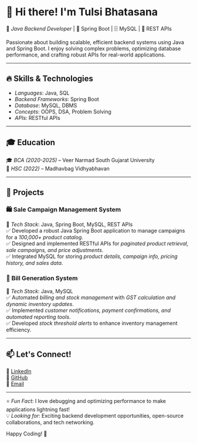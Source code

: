 # 👋 Hi there! I'm Tulsi Bhatasana  

🚀 *Java Backend Developer* | 🔧 Spring Boot | 🗄 MySQL | 🔄 REST APIs  

Passionate about building scalable, efficient backend systems using Java and Spring Boot. I enjoy solving complex problems, optimizing database performance, and crafting robust APIs for real-world applications.  

---  

## 🔥 Skills & Technologies  
- *Languages*: Java, SQL  
- *Backend Frameworks*: Spring Boot  
- *Database*: MySQL, DBMS  
- *Concepts*: OOPS, DSA, Problem Solving  
- *APIs*: RESTful APIs  

---  

## 🎓 Education  
🎓 *BCA (2020-2025)* – Veer Narmad South Gujarat University  
🏫 *HSC (2022)* – Madhavbag Vidhyabhavan  

---  

## 📌 Projects  

### 🛍 Sale Campaign Management System  
📌 *Tech Stack*: Java, Spring Boot, MySQL, REST APIs  
✅ Developed a robust Java Spring Boot application to manage campaigns for a *100,000+ product catalog*.  
✅ Designed and implemented RESTful APIs for *paginated product retrieval, sale campaigns, and price adjustments*.  
✅ Integrated MySQL for storing *product details, campaign info, pricing history, and sales data*.  

### 🧾 Bill Generation System  
📌 *Tech Stack*: Java, MySQL  
✅ Automated *billing and stock management* with *GST calculation and dynamic inventory updates*.  
✅ Implemented *customer notifications, payment confirmations, and automated reporting tools*.  
✅ Developed *stock threshold alerts* to enhance inventory management efficiency.  

---  

## 📫 Let's Connect!  
🔗 [LinkedIn](https://www.linkedin.com/in/tulsi-bhatasana/)  
🐙 [GitHub](https://github.com/tulsi135)  
📧 [Email](mailto:bhatasanatulsi135@gmail.com)  

---

⭐ *Fun Fact*: I love debugging and optimizing performance to make applications lightning fast!  
💡 *Looking for*: Exciting backend development opportunities, open-source collaborations, and tech networking.  

Happy Coding! 🚀  
